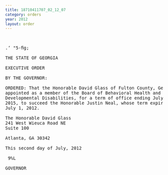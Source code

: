 ```yaml
---
title: 18710411707_02_12_07
category: orders
year: 2012
layout: order
---
```


<pre> 

.‘ "5-ﬁg; 

THE STATE OF GEORGIA

EXECUTIVE ORDER

BY THE GOVERNOR:

ORDERED: That the Honorable David Glass of Fulton County, Georgia, is
appointed as a member of the Board of Behavioral Health and
Developmental Disabilities, for a term of office ending July 1,
2015, to succeed the Honorable Justin Neal, whose term expired on
July 1, 2012.

The Honorable David Glass
241 West Wieuca Road NE
Suite 100

Atlanta, GA 30342

This second day of July, 2012

 9%L

GOVERNOR

</pre>
